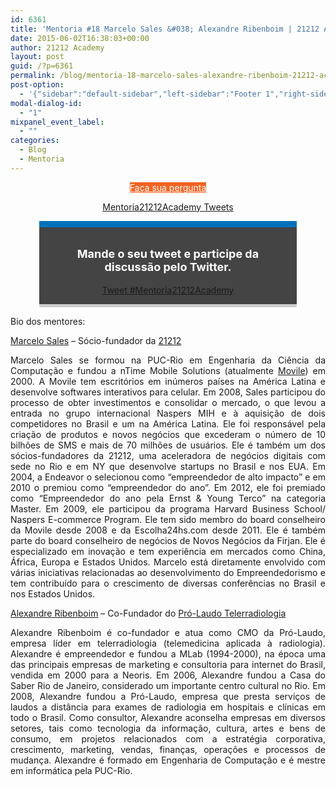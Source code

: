 ```yaml
---
id: 6361
title: 'Mentoria #18 Marcelo Sales &#038; Alexandre Ribenboim | 21212 Academy'
date: 2015-06-02T16:38:03+00:00
author: 21212 Academy
layout: post
guid: /?p=6361
permalink: /blog/mentoria-18-marcelo-sales-alexandre-ribenboim-21212-academy/
post-option:
  - '{"sidebar":"default-sidebar","left-sidebar":"Footer 1","right-sidebar":"Footer 1","page-title":"","page-caption":""}'
modal-dialog-id:
  - "1"
mixpanel_event_label:
  - ""
categories:
  - Blog
  - Mentoria
---
```

<p style="text-align: center;">
  <a class="gdlr-button medium" href="/mentoria-academy/" target="_self"  style="color:#ffffff; background-color:#f06423; "  >Faça sua pergunta</a>
</p>

<p style="text-align: center;">
</p>

<p style="text-align: center;">
  <a class="twitter-timeline" href="https://twitter.com/hashtag/Mentoria21212Academy" data-widget-id="560158493144260608" data-chrome="nofooter noborders transparent">Mentoria21212Academy Tweets</a>
</p>

<div class="tweet-container" style="width: 76%; margin: auto; padding: 1em; background: #444444; border-top: 10px solid #0072bc; border-bottom: 5px solid #cccccc; margin-bottom: 1em;">
  <div class="tweet-description">
    <p style="font-size: 18px; text-align: center; color: #ffffff!important;">
      <strong>Mande o seu tweet e participe da discussão pelo Twitter.</strong>
    </p>
  </div>

  <div class="tweet-button" style="text-align: center;">
    <a class="twitter-hashtag-button" href="https://twitter.com/intent/tweet?original_referer=http%3A%2F%2Facademy.21212.com%2Fblog%2Fmentoria-18-21212-academy%2F%3Fpreview%3Dtrue%26preview_id%3D4700%26preview_nonce%3Dc423cca8bc%26post_format%3Dstandard&text=%23Mentoria21212Academy&tw_p=tweetbutton&url=http%3A%2F%2Fbit.ly%2FMentoria18" data-size="large"> Tweet #Mentoria21212Academy</a>
  </div>
</div>

<p style="text-align: justify;">
  Bio dos mentores:
</p>

<p style="text-align: justify;">
  <a href="https://twitter.com/marcelontime">Marcelo Sales</a> &#8211; Sócio-fundador da <a href="http://21212.com/">21212</a>
</p>

<p style="text-align: justify;">
  Marcelo Sales se formou na PUC-Rio em Engenharia da Ciência da Computação e fundou a nTime Mobile Solutions (atualmente <a href="http://www.movile.com">Movile</a>) em 2000. A Movile tem escritórios em inúmeros países na América Latina e desenvolve softwares interativos para celular. Em 2008, Sales participou do processo de obter investimentos e consolidar o mercado, o que levou a entrada no grupo internacional Naspers MIH e à aquisição de dois competidores no Brasil e um na América Latina. Ele foi responsável pela criação de produtos e novos negócios que excederam o número de 10 bilhões de SMS e mais de 70 milhões de usuários. Ele é também um dos sócios-fundadores da 21212, uma aceleradora de negócios digitais com sede no Rio e em NY que desenvolve startups no Brasil e nos EUA. Em 2004, a Endeavor o selecionou como “empreendedor de alto impacto” e em 2010 o premiou como “empreendedor do ano”. Em 2012, ele foi premiado como “Empreendedor do ano pela Ernst & Young Terco” na categoria Master. Em 2009, ele participou da programa Harvard Business School/ Naspers E-commerce Program. Ele tem sido membro do board conselheiro da Movile desde 2008 e da Escolha24hs.com desde 2011. Ele é também parte do board conselheiro de negócios de Novos Negócios da Firjan. Ele é especializado em inovação e tem experiência em mercados como China, África, Europa e Estados Unidos. Marcelo está diretamente envolvido com várias iniciativas relacionadas ao desenvolvimento do Empreendedorismo e tem contribuído para o crescimento de diversas conferências no Brasil e nos Estados Unidos.
</p>

<p style="text-align: justify;">
  <a href="https://twitter.com/ribenboim">Alexandre Ribenboim</a> &#8211; Co-Fundador do <a href="http://www.prolaudo.com.br/">Pró-Laudo Telerradiologia</a>
</p>

<p style="text-align: justify;">
  Alexandre Ribenboim é co-fundador e atua como CMO da Pró-Laudo, empresa líder em telerradiologia (telemedicina aplicada à radiologia). Alexandre é empreendedor e fundou a MLab (1994-2000), na época uma das principais empresas de marketing e consultoria para internet do Brasil, vendida em 2000 para a Neoris. Em 2006, Alexandre fundou a Casa do Saber Rio de Janeiro, considerado um importante centro cultural no Rio. Em 2008, Alexandre fundou a Pró-Laudo, empresa que presta serviços de laudos a distância para exames de radiologia em hospitais e clínicas em todo o Brasil. Como consultor, Alexandre aconselha empresas em diversos setores, tais como tecnologia da informação, cultura, artes e bens de consumo, em projetos relacionados com a estratégia corporativa, crescimento, marketing, vendas, finanças, operações e processos de mudança. Alexandre é formado em Engenharia de Computação e é mestre em informática pela PUC-Rio.
</p>

&nbsp;